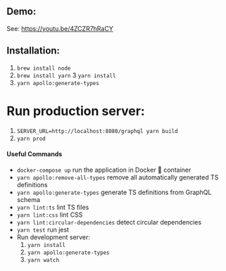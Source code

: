 ## Demo:
See: https://youtu.be/4ZCZR7hRaCY

## Installation:
1. `brew install node`
2. `brew install yarn`
3  `yarn install`
4. `yarn apollo:generate-types`

# Run production server:
1. `SERVER_URL=http://localhost:8080/graphql yarn build`
2. `yarn prod`

#### Useful Commands

- `docker-compose up` run the application in Docker 🐳 container
- `yarn apollo:remove-all-types` remove all automatically generated TS definitions
- `yarn apollo:generate-types` generate TS definitions from GraphQL schema
- `yarn lint:ts` lint TS files
- `yarn lint:css` lint CSS
- `yarn lint:circular-dependencies` detect circular dependencies
- `yarn test` run jest
- Run development server:
  1. `yarn install`
  2. `yarn apollo:generate-types`
  3. `yarn watch`
